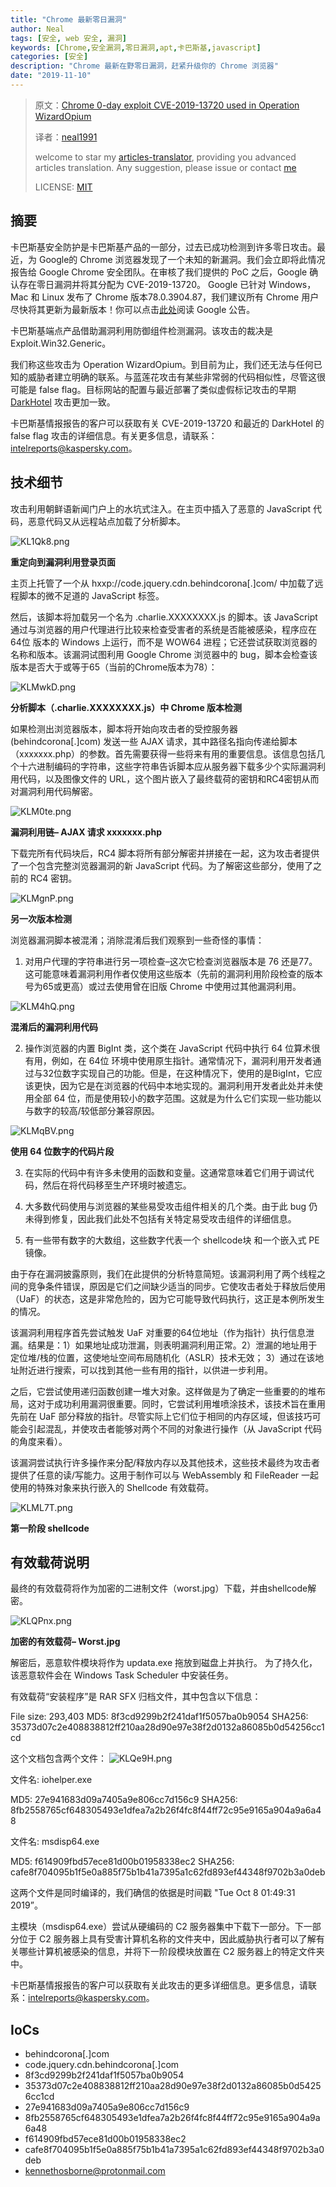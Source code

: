 ```yaml
---
title: "Chrome 最新零日漏洞"
author: Neal
tags: [安全, web 安全, 漏洞]
keywords: [Chrome,安全漏洞,零日漏洞,apt,卡巴斯基,javascript]
categories: [安全]
description: "Chrome 最新在野零日漏洞，赶紧升级你的 Chrome 浏览器"
date: "2019-11-10" 
---
```


>原文：[Chrome 0-day exploit CVE-2019-13720 used in Operation WizardOpium](https://securelist.com/chrome-0-day-exploit-cve-2019-13720-used-in-operation-wizardopium/94866/)
>
>译者：[neal1991](https://github.com/neal1991)
>
>welcome to star my [articles-translator](https://github.com/neal1991/articles-translator/), providing you advanced articles translation. Any suggestion, please issue or contact [me](mailto:bing@stu.ecnu.edu.cn)
>
>LICENSE: [MIT](https://opensource.org/licenses/MIT)

## 摘要

卡巴斯基安全防护是卡巴斯基产品的一部分，过去已成功检测到许多零日攻击。最近，为 Google的 Chrome 浏览器发现了一个未知的新漏洞。我们会立即将此情况报告给 Google Chrome 安全团队。在审核了我们提供的 PoC 之后，Google 确认存在零日漏洞并将其分配为 CVE-2019-13720。 Google 已针对 Windows，Mac 和 Linux 发布了 Chrome 版本78.0.3904.87，我们建议所有 Chrome 用户尽快将其更新为最新版本！你可以点击[此处](https://chromereleases.googleblog.com/2019/10/stable-channel-update-for-desktop_31.html)阅读 Google 公告。

卡巴斯基端点产品借助漏洞利用防御组件检测漏洞。该攻击的裁决是 Exploit.Win32.Generic。

我们称这些攻击为 Operation WizardOpium。到目前为止，我们还无法与任何已知的威胁者建立明确的联系。与蓝莲花攻击有某些非常弱的代码相似性，尽管这很可能是 false flag。目标网站的配置与最近部署了类似虚假标记攻击的早期 [DarkHotel](https://securelist.com/the-darkhotel-apt/66779/) 攻击更加一致。

卡巴斯基情报报告的客户可以获取有关 CVE-2019-13720 和最近的 DarkHotel 的 false flag 攻击的详细信息。有关更多信息，请联系：intelreports@kaspersky.com。

## 技术细节

攻击利用朝鲜语新闻门户上的水坑式注入。在主页中插入了恶意的 JavaScript 代码，恶意代码又从远程站点加载了分析脚本。

![KL1Qk8.png](https://s2.ax1x.com/2019/11/02/KL1Qk8.png)

**重定向到漏洞利用登录页面**

主页上托管了一个从 hxxp://code.jquery.cdn.behindcorona[.]com/ 中加载了远程脚本的微不足道的 JavaScript 标签。

然后，该脚本将加载另一个名为 .charlie.XXXXXXXX.js 的脚本。该 JavaScript 通过与浏览器的用户代理进行比较来检查受害者的系统是否能被感染，程序应在 64位 版本的 Windows 上运行，而不是 WOW64 进程；它还尝试获取浏览器的名称和版本。该漏洞试图利用 Google Chrome 浏览器中的 bug，脚本会检查该版本是否大于或等于65（当前的Chrome版本为78）：

![KLMwkD.png](https://s2.ax1x.com/2019/11/02/KLMwkD.png)

**分析脚本（.charlie.XXXXXXXX.js）中 Chrome 版本检测**

如果检测出浏览器版本，脚本将开始向攻击者的受控服务器 (behindcorona[.]com) 发送一些 AJAX 请求，其中路径名指向传递给脚本（xxxxxxx.php）的参数。首先需要获得一些将来有用的重要信息。该信息包括几个十六进制编码的字符串，这些字符串告诉脚本应从服务器下载多少个实际漏洞利用代码，以及图像文件的 URL，这个图片嵌入了最终载荷的密钥和RC4密钥从而对漏洞利用代码解密。

![KLM0te.png](https://s2.ax1x.com/2019/11/02/KLM0te.png)

**漏洞利用链– AJAX 请求 xxxxxxx.php**

下载完所有代码块后，RC4 脚本将所有部分解密并拼接在一起，这为攻击者提供了一个包含完整浏览器漏洞的新 JavaScript 代码。为了解密这些部分，使用了之前的 RC4 密钥。

![KLMgnP.png](https://s2.ax1x.com/2019/11/02/KLMgnP.png)

**另一次版本检测**

浏览器漏洞脚本被混淆；消除混淆后我们观察到一些奇怪的事情：

1. 对用户代理的字符串进行另一项检查–这次它检查浏览器版本是 76 还是77。这可能意味着漏洞利用作者仅使用这些版本（先前的漏洞利用阶段检查的版本号为65或更高）或过去使用曾在旧版 Chrome 中使用过其他漏洞利用。

![KLM4hQ.png](https://s2.ax1x.com/2019/11/02/KLM4hQ.png)

**混淆后的漏洞利用代码**

2. 操作浏览器的内置 BigInt 类，这个类在 JavaScript 代码中执行 64 位算术很有用，例如，在 64位 环境中使用原生指针。通常情况下，漏洞利用开发者通过与32位数字实现自己的功能。但是，在这种情况下，使用的是BigInt，它应该更快，因为它是在浏览器的代码中本地实现的。漏洞利用开发者此处并未使用全部 64 位，而是使用较小的数字范围。这就是为什么它们实现一些功能以与数字的较高/较低部分兼容原因。

![KLMqBV.png](https://s2.ax1x.com/2019/11/02/KLMqBV.png)

**使用 64 位数字的代码片段**

3. 在实际的代码中有许多未使用的函数和变量。这通常意味着它们用于调试代码，然后在将代码移至生产环境时被遗忘。

4. 大多数代码使用与浏览器的某些易受攻击组件相关的几个类。由于此 bug 仍未得到修复，因此我们此处不包括有关特定易受攻击组件的详细信息。

5. 有一些带有数字的大数组，这些数字代表一个 shellcode块 和一个嵌入式 PE 镜像。

由于存在漏洞披露原则，我们在此提供的分析特意简短。该漏洞利用了两个线程之间的竞争条件错误，原因是它们之间缺少适当的同步。它使攻击者处于释放后使用（UaF）的状态，这是非常危险的，因为它可能导致代码执行，这正是本例所发生的情况。

该漏洞利用程序首先尝试触发 UaF 对重要的64位地址（作为指针）执行信息泄漏。结果是：1）如果地址成功泄漏，则表明漏洞利用正常。2）泄漏的地址用于定位堆/栈的位置，这使地址空间布局随机化（ASLR）技术无效； 3）通过在该地址附近进行搜索，可以找到其他一些有用的指针，以供进一步利用。

之后，它尝试使用递归函数创建一堆大对象。这样做是为了确定一些重要的的堆布局，这对于成功利用漏洞很重要。同时，它尝试利用堆喷涂技术，该技术旨在重用先前在 UaF 部分释放的指针。尽管实际上它们位于相同的内存区域，但该技巧可能会引起混乱，并使攻击者能够对两个不同的对象进行操作（从 JavaScript 代码的角度来看）。

该漏洞尝试执行许多操作来分配/释放内存以及其他技术，这些技术最终为攻击者提供了任意的读/写能力。这用于制作可以与 WebAssembly 和 FileReader 一起使用的特殊对象来执行嵌入的 Shellcode 有效载荷。

![KLML7T.png](https://s2.ax1x.com/2019/11/02/KLML7T.png)

**第一阶段 shellcode**

## 有效载荷说明

最终的有效载荷将作为加密的二进制文件（worst.jpg）下载，并由shellcode解密。

![KLQPnx.png](https://s2.ax1x.com/2019/11/02/KLQPnx.png)

**加密的有效载荷– Worst.jpg**

解密后，恶意软件模块将作为 updata.exe 拖放到磁盘上并执行。 为了持久化，该恶意软件会在 Windows Task Scheduler 中安装任务。

有效载荷“安装程序”是 RAR SFX 归档文件，其中包含以下信息：

File size: 293,403
MD5: 8f3cd9299b2f241daf1f5057ba0b9054
SHA256: 35373d07c2e408838812ff210aa28d90e97e38f2d0132a86085b0d54256cc1cd

这个文档包含两个文件：
![KLQe9H.png](https://s2.ax1x.com/2019/11/02/KLQe9H.png)

文件名: iohelper.exe

MD5: 27e941683d09a7405a9e806cc7d156c9
SHA256: 8fb2558765cf648305493e1dfea7a2b26f4fc8f44ff72c95e9165a904a9a6a48

文件名: msdisp64.exe

MD5: f614909fbd57ece81d00b01958338ec2
SHA256: cafe8f704095b1f5e0a885f75b1b41a7395a1c62fd893ef44348f9702b3a0deb

这两个文件是同时编译的，我们确信的依据是时间戳 "Tue Oct 8 01:49:31 2019”。

主模块（msdisp64.exe）尝试从硬编码的 C2 服务器集中下载下一部分。下一部分位于 C2 服务器上具有受害计算机名称的文件夹中，因此威胁执行者可以了解有关哪些计算机被感染的信息，并将下一阶段模块放置在 C2 服务器上的特定文件夹中。

卡巴斯基情报报告的客户可以获取有关此攻击的更多详细信息。更多信息，请联系：intelreports@kaspersky.com。

## IoCs

* behindcorona[.]com
* code.jquery.cdn.behindcorona[.]com
* 8f3cd9299b2f241daf1f5057ba0b9054
* 35373d07c2e408838812ff210aa28d90e97e38f2d0132a86085b0d54256cc1cd
* 27e941683d09a7405a9e806cc7d156c9
* 8fb2558765cf648305493e1dfea7a2b26f4fc8f44ff72c95e9165a904a9a6a48
* f614909fbd57ece81d00b01958338ec2
* cafe8f704095b1f5e0a885f75b1b41a7395a1c62fd893ef44348f9702b3a0deb
* kennethosborne@protonmail.com


 

 